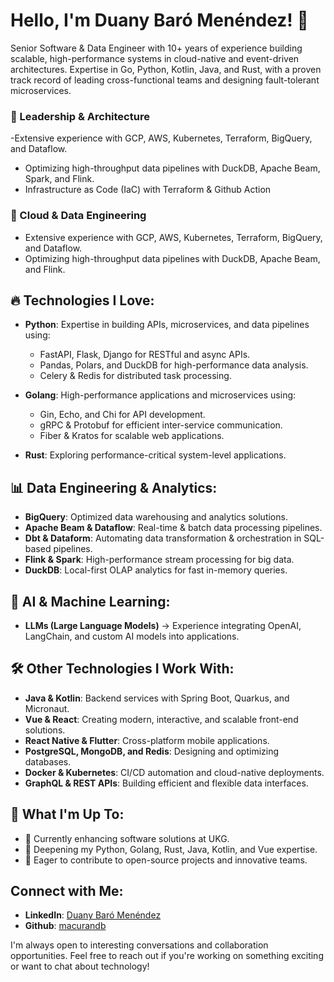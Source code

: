 # Hello, I'm Duany Baró Menéndez! 👋

Senior Software & Data Engineer with 10+ years of experience building scalable, high-performance systems in cloud-native and event-driven architectures. Expertise in Go, Python, Kotlin, Java, and Rust, with a proven track record of leading cross-functional teams and designing fault-tolerant microservices.

### 🔹 Leadership & Architecture

-Extensive experience with GCP, AWS, Kubernetes, Terraform, BigQuery, and Dataflow.
- Optimizing high-throughput data pipelines with DuckDB, Apache Beam, Spark, and Flink.
- Infrastructure as Code (IaC) with Terraform & Github Action
  
### 🔹 Cloud & Data Engineering

- Extensive experience with GCP, AWS, Kubernetes, Terraform, BigQuery, and Dataflow.
- Optimizing high-throughput data pipelines with DuckDB, Apache Beam, and Flink.

##  🔥 Technologies I Love:
- **Python**: Expertise in building APIs, microservices, and data pipelines using:
  - FastAPI, Flask, Django for RESTful and async APIs.
  - Pandas, Polars, and DuckDB for high-performance data analysis.
  - Celery & Redis for distributed task processing.
    
- **Golang**: High-performance applications and microservices using:
  - Gin, Echo, and Chi for API development.
  - gRPC & Protobuf for efficient inter-service communication.
  - Fiber & Kratos for scalable web applications.
    
- **Rust**: Exploring performance-critical system-level applications.

##  📊 Data Engineering & Analytics:
- **BigQuery**: Optimized data warehousing and analytics solutions.
- **Apache Beam & Dataflow**: Real-time & batch data processing pipelines.
- **Dbt & Dataform**: Automating data transformation & orchestration in SQL-based pipelines.
- **Flink & Spark**: High-performance stream processing for big data.
- **DuckDB**: Local-first OLAP analytics for fast in-memory queries.

## 🤖 AI & Machine Learning:
- **LLMs (Large Language Models)** → Experience integrating OpenAI, LangChain, and custom AI models into applications.

##  🛠 Other Technologies I Work With:
  
- **Java & Kotlin**: Backend services with Spring Boot, Quarkus, and Micronaut.
- **Vue & React**: Creating modern, interactive, and scalable front-end solutions.
- **React Native & Flutter**: Cross-platform mobile applications.
- **PostgreSQL, MongoDB, and Redis**: Designing and optimizing databases.
- **Docker & Kubernetes**: CI/CD automation and cloud-native deployments.
- **GraphQL & REST APIs**: Building efficient and flexible data interfaces.

## 🚀 What I'm Up To:

- 🔭 Currently enhancing software solutions at UKG.
- 🌱 Deepening my Python, Golang, Rust, Java, Kotlin, and Vue expertise.
- 👯 Eager to contribute to open-source projects and innovative teams.


## Connect with Me:

- **LinkedIn**: [Duany Baró Menéndez](https://www.linkedin.com/in/duany-baro-menendez/)
- **Github**: [macurandb](https://github.com/macurandb/macurandb)

I'm always open to interesting conversations and collaboration opportunities. Feel free to reach out if you're working on something exciting or want to chat about technology!



